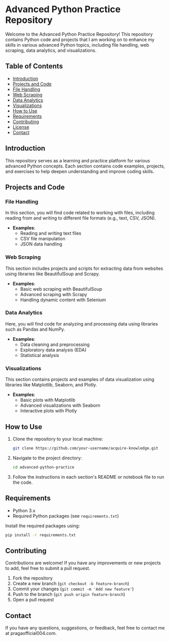 # Advanced Python Practice Repository

Welcome to the Advanced Python Practice Repository! This repository contains Python code and projects that I am working on to enhance my skills in various advanced Python topics, including file handling, web scraping, data analytics, and visualizations.

## Table of Contents

- [Introduction](#introduction)
- [Projects and Code](#projects-and-code)
- [File Handling](#file-handling)
- [Web Scraping](#web-scraping)
- [Data Analytics](#data-analytics)
- [Visualizations](#visualizations)
- [How to Use](#how-to-use)
- [Requirements](#requirements)
- [Contributing](#contributing)
- [License](#license)
- [Contact](#contact)

## Introduction

This repository serves as a learning and practice platform for various advanced Python concepts. Each section contains code examples, projects, and exercises to help deepen understanding and improve coding skills.

## Projects and Code

### File Handling

In this section, you will find code related to working with files, including reading from and writing to different file formats (e.g., text, CSV, JSON).

- **Examples**:
  - Reading and writing text files
  - CSV file manipulation
  - JSON data handling

### Web Scraping

This section includes projects and scripts for extracting data from websites using libraries like BeautifulSoup and Scrapy.

- **Examples**:
  - Basic web scraping with BeautifulSoup
  - Advanced scraping with Scrapy
  - Handling dynamic content with Selenium

### Data Analytics

Here, you will find code for analyzing and processing data using libraries such as Pandas and NumPy.

- **Examples**:
  - Data cleaning and preprocessing
  - Exploratory data analysis (EDA)
  - Statistical analysis

### Visualizations

This section contains projects and examples of data visualization using libraries like Matplotlib, Seaborn, and Plotly.

- **Examples**:
  - Basic plots with Matplotlib
  - Advanced visualizations with Seaborn
  - Interactive plots with Plotly

## How to Use

1. Clone the repository to your local machine:
    ```bash
    git clone https://github.com/your-username/acquire-knowledge.git
    ```
2. Navigate to the project directory:
    ```bash
    cd advanced-python-practice
    ```
3. Follow the instructions in each section's README or notebook file to run the code.

## Requirements

- Python 3.x
- Required Python packages (see `requirements.txt`)

Install the required packages using:
```bash
pip install -r requirements.txt
```

## Contributing

Contributions are welcome! If you have any improvements or new projects to add, feel free to submit a pull request.

1. Fork the repository
2. Create a new branch (`git checkout -b feature-branch`)
3. Commit your changes (`git commit -m 'Add new feature'`)
4. Push to the branch (`git push origin feature-branch`)
5. Open a pull request

## Contact

If you have any questions, suggestions, or feedback, feel free to contact me at pragaofficial004.com.